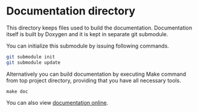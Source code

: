 # Documentation directory

This directory keeps files used to build the documentation. Documentation itself
is built by Doxygen and it is kept in separate git submodule.

You can initialize this submodule by issuing following commands.
```sh
git submodule init
git submodule update
```

Alternatively you can build documentation by executing Make command from top
project directory, providing that you have all necessary tools.
```
make doc
```

You can also view [documentation online](https://michpolicht.github.io/CuteHMI_Doxygen/docs/).

